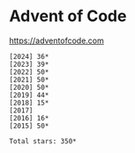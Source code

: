 # Advent of Code

<https://adventofcode.com>

    [2024] 36*
    [2023] 39*
    [2022] 50*
    [2021] 50*
    [2020] 50*
    [2019] 44*
    [2018] 15*
    [2017]    
    [2016] 16*
    [2015] 50*
    
    Total stars: 350*
